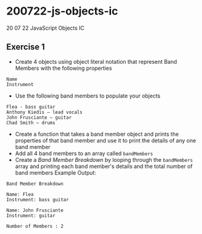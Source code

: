 # 200722-js-objects-ic
20 07 22 JavaScript Objects IC

## Exercise 1
- Create 4 objects using object literal notation that represent Band Members with the following properties
```
Name
Instrument
```
- Use the following band members to populate your objects
```
Flea - bass guitar
Anthony Kiedis – lead vocals
John Frusciante – guitar
Chad Smith – drums
```
- Create a function that takes a band member object and prints the properties of that band member and use it to print the details of any one band member
- Add all 4 band members to an array called `bandMembers`
- Create a *Band Member Breakdown* by looping through the `bandMembers` array and printing each band member's details and the total number of band members
Example Output:
```
Band Member Breakdown

Name: Flea
Instrument: bass guitar

Name: John Frusciante
Instrument: guitar

Number of Members : 2
```

